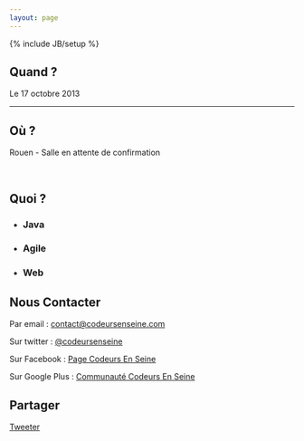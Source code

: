 ```yaml
---
layout: page
---
```

{% include JB/setup %}

<h2>Quand ?</h2>
<p>Le 17 octobre 2013</p>
<hr />
<h2>Où ?</h2>
<p>Rouen - Salle en attente de confirmation</p>

<br />
<h2>Quoi ?</h2>
<div class="row-fluid home-gallery">
<ul class="thumbnails">
	<li class="span4">
    <div class="thumbnail">
				<h3>Java</h3>
    </div>
  </li>
  <li class="span4">
    <div class="thumbnail">
				<h3>Agile</h3>
    </div>
  </li>
  <li class="span4">
    <div class="thumbnail">
				<h3>Web</h3>
    </div>
  </li>
</ul>
</div>
<h2>Nous Contacter</h2>

<p>Par email : <a href="mailto:contact@codeursenseine.com">contact@codeursenseine.com</a></p>
<p>Sur twitter : <a href="http://twitter.com/codeursenseine" target="_blank">@codeursenseine</a></p>
<p>Sur Facebook : <a href="https://www.facebook.com/codeursenseine" target="_blank">Page Codeurs En Seine</a></p>
<p>Sur Google Plus : <a href="https://plus.google.com/u/0/communities/111526484712817533870" target="_blank">Communauté Codeurs En Seine</a></p>
 
<h2>Partager</h2>
<p>
  <a href="https://twitter.com/share" class="twitter-share-button" data-via="codeursenseine" data-lang="fr">Tweeter</a>
<script>!function(d,s,id){var js,fjs=d.getElementsByTagName(s)[0];if(!d.getElementById(id)){js=d.createElement(s);js.id=id;js.src="//platform.twitter.com/widgets.js";fjs.parentNode.insertBefore(js,fjs);}}(document,"script","twitter-wjs");</script></p>
<p>
<div id="fb-root"></div>
<script>(function(d, s, id) {
  var js, fjs = d.getElementsByTagName(s)[0];
  if (d.getElementById(id)) return;
  js = d.createElement(s); js.id = id;
  js.src = "//connect.facebook.net/fr_FR/all.js#xfbml=1&appId=139117452787297";
  fjs.parentNode.insertBefore(js, fjs);
}(document, 'script', 'facebook-jssdk'));</script>
<div class="fb-like" data-href="http://www.codeursenseine.com/" data-send="false" data-layout="button_count" data-width="450" data-show-faces="true"></div>
</p>
<p>
<!-- Placez cette balise où vous souhaitez faire apparaître le gadget Bouton +1. -->
<div class="g-plusone" data-size="tall" data-annotation="inline" data-width="300"></div>

<!-- Placez cette ballise après la dernière balise Bouton +1. -->
<script type="text/javascript">
  window.___gcfg = {lang: 'fr'};

  (function() {
    var po = document.createElement('script'); po.type = 'text/javascript'; po.async = true;
    po.src = 'https://apis.google.com/js/plusone.js';
    var s = document.getElementsByTagName('script')[0]; s.parentNode.insertBefore(po, s);
  })();
</script>  
</p>



